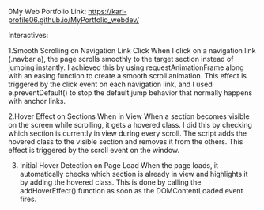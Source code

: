 0My Web Portfolio Link: https://karl-profile06.github.io/MyPortfolio_webdev/

Interactives:

1.Smooth Scrolling on Navigation Link Click
When I click on a navigation link (.navbar a), the page scrolls smoothly to the target section instead of jumping instantly. I achieved this by using requestAnimationFrame along with an easing function to create a smooth scroll animation. This effect is triggered by the click event on each navigation link, and I used e.preventDefault() to stop the default jump behavior that normally happens with anchor links.

2.Hover Effect on Sections When in View
When a section becomes visible on the screen while scrolling, it gets a hovered class. I did this by checking which section is currently in view during every scroll. The script adds the hovered class to the visible section and removes it from the others. This effect is triggered by the scroll event on the window.

3. Initial Hover Detection on Page Load
When the page loads, it automatically checks which section is already in view and highlights it by adding the hovered class. This is done by calling the addHoverEffect() function as soon as the DOMContentLoaded event fires.
